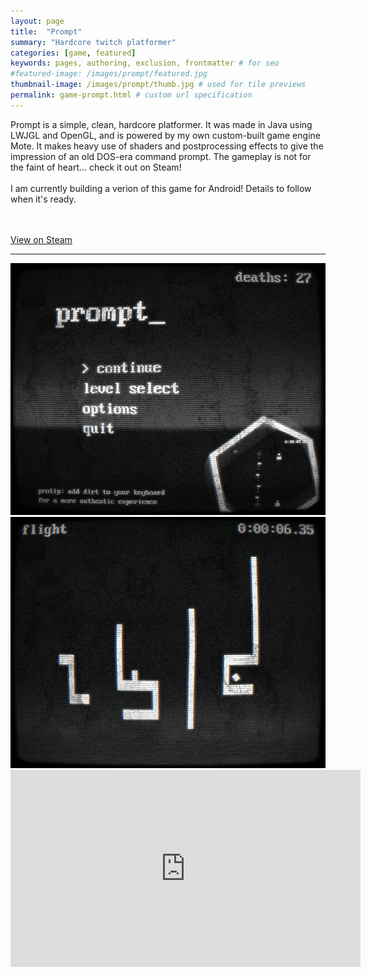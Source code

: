 ```yaml
---
layout: page
title:  "Prompt"
summary: "Hardcore twitch platformer"
categories: [game, featured]
keywords: pages, authoring, exclusion, frontmatter # for seo
#featured-image: /images/prompt/featured.jpg
thumbnail-image: /images/prompt/thumb.jpg # used for tile previews
permalink: game-prompt.html # custom url specification
---
```


<article>

Prompt is a simple, clean, hardcore platformer.  It was made in Java using LWJGL and OpenGL, and is powered by my own custom-built game engine Mote.  It makes heavy use of shaders and postprocessing effects to give the impression of an old DOS-era command prompt.  The gameplay is not for the faint of heart... check it out on Steam!
<br><br>
I am currently building a verion of this game for Android!  Details to follow when it's ready.

<br><br>
<a href="http://store.steampowered.com/app/366590" class="button special">View on Steam</a>
<hr />

<div class="box alt">
<div class="row uniform">
<div class="6u"><span class="image fit"><img src="images/prompt/prompt_1.png" alt="" /></span></div>
<div class="6u"><span class="image fit"><img src="images/prompt/prompt_2.png" alt="" /></span></div>
</div>
</div>
<iframe width="560" height="315" src="https://www.youtube-nocookie.com/embed/F3wUCeOnlwY?rel=0&amp;showinfo=0" frameborder="0" allow="autoplay; encrypted-media" allowfullscreen></iframe>

</article>
